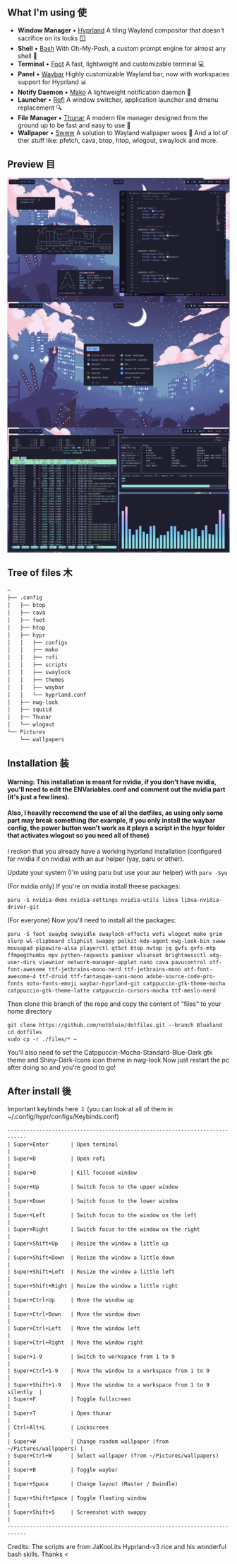 ## What I'm using 使
- **Window Manager** • [Hyprland](https://github.com/hyprwm/Hyprland) A tiling Wayland compositor that doesn't sacrifice on its looks 🪟
- **Shell** • [Bash](https://www.youtube.com/watch?v=I4EWvMFj37g) With Oh-My-Posh, a custom prompt engine for almost any shell 🐚
- **Terminal** • [Foot](https://codeberg.org/dnkl/foot) A fast, lightweight and customizable terminal 💻
- **Panel** • [Waybar](https://aur.archlinux.org/packages/waybar-hyprland-git) Highly customizable Wayland bar, now with workspaces support for Hyprland 📊
- **Notify Daemon** • [Mako](https://github.com/emersion/mako) A lightweight notification daemon 📣
- **Launcher** • [Rofi](https://github.com/davatorium/rofi) A window switcher, application launcher and dmenu replacement 🔍
- **File Manager** • [Thunar](https://github.com/xfce-mirror/thunar) A modern file manager designed from the ground up to be fast and easy to use 📁
- **Wallpaper** • [Swww](https://github.com/Horus645/swww) A solution to Wayland wallpaper woes 🌄
And a lot of ther stuff like: pfetch, cava, btop, htop, wlogout, swaylock and more.

## Preview 目

<img align="center" src="/assets/preview.png">
<img align="center" src="/assets/preview2.png">
<img align="center" src="/assets/preview3.png">

## Tree of files 木

```bash
~
├── .config
│   ├── btop
│   ├── cava
│   ├── foot
│   ├── htop
│   ├── hypr
│   │   ├── configs
│   │   ├── mako
│   │   ├── rofi
│   │   ├── scripts
│   │   ├── swaylock
│   │   ├── themes
│   │   ├── waybar
│   │   └── hyprland.conf
│   ├── nwg-look
│   ├── squiid
│   ├── Thunar
│   └── wlogout
└── Pictures
    └── wallpapers
```
## Installation 装
#### Warning: This installation is meant for nvidia, if you don't have nvidia, you'll need to edit the ENVariables.conf and comment out the nvidia part (it's just a few lines).
#### Also, I heavilly reccomend the use of all the dotfiles, as using only some part may break something (for example, if you only install the waybar config, the power button won't work as it plays a script in the hypr folder that activates wlogout so you need all of those)
I reckon that you already have a working hyprland installation (configured for nvidia if on nvidia) with an aur helper (yay, paru or other).

Update your system (I'm using paru but use your aur helper) with ```paru -Syu```

(For nvidia only) If you're on nvidia install theese packages:

```
paru -S nvidia-dkms nvidia-settings nvidia-utils libva libva-nvidia-driver-git
```

(For everyone) Now you'll need to install all the packages:

```
paru -S foot swaybg swayidle swaylock-effects wofi wlogout mako grim slurp wl-clipboard cliphist swappy polkit-kde-agent nwg-look-bin swww mousepad pipewire-alsa playerctl qt5ct btop nvtop jq gvfs gvfs-mtp ffmpegthumbs mpv python-requests pamixer wlsunset brightnessctl xdg-user-dirs viewnior network-manager-applet nano cava pavucontrol otf-font-awesome ttf-jetbrains-mono-nerd ttf-jetbrains-mono otf-font-awesome-4 ttf-droid ttf-fantasque-sans-mono adobe-source-code-pro-fonts noto-fonts-emoji waybar-hyprland-git catppuccin-gtk-theme-mocha catppuccin-gtk-theme-latte catppuccin-cursors-mocha ttf-meslo-nerd
```

Then clone this branch of the repo and copy the content of "files" to your home directory
```
git clone https://github.com/notbluie/dotfiles.git --branch Blueland
cd dotfiles
sudo cp -r ./files/* ~
```

You'll also need to set the Catppuccin-Mocha-Standard-Blue-Dark gtk theme and Shiny-Dark-Icons icon theme in nwg-look
Now just restart the pc after doing so and you're good to go!

## After install 後

Important keybinds here ⇩ (you can look at all of them in ~/.config/hypr/configs/Keybinds.conf)
```
----------------------------------------------------------------------------
| Super+Enter       | Open terminal                                        |
| Super+D           | Open rofi                                            |
| Super+Q           | Kill focused window                                  |
| Super+Up          | Switch focus to the upper window                     |
| Super+Down        | Switch focus to the lower window                     |
| Super+Left        | Switch focus to the window on the left               |
| Super+Right       | Switch focus to the window on the right              |
| Super+Shift+Up    | Resize the window a little up                        |
| Super+Shift+Down  | Resize the window a little down                      |
| Super+Shift+Left  | Resize the window a little left                      |
| Super+Shift+Right | Resize the window a little right                     |
| Super+Ctrl+Up     | Move the window up                                   |
| Super+Ctrl+Down   | Move the window down                                 |
| Super+Ctrl+Left   | Move the window left                                 |
| Super+Ctrl+Right  | Move the window right                                |
| Super+1-9         | Switch to workspace from 1 to 9                      |
| Super+Ctrl+1-9    | Move the window to a workspace from 1 to 9           |
| Super+Shift+1-9   | Move the window to a workspace from 1 to 9 silently  |
| Super+F           | Toggle fullscreen                                    |
| Super+T           | Open thunar                                          |
| Ctrl+Alt+L        | Lockscreen                                           |
| Super+W           | Change random wallpaper (from ~/Pictures/wallpapers) |
| Super+Ctrl+W      | Select wallpaper (from ~/Pictures/wallpapers)        |
| Super+B           | Toggle waybar                                        |
| Super+Space       | Change layout (Master / Dwindle)                     |
| Super+Shift+Space | Toggle floating window                               |
| Super+Shift+S     | Screenshot with swappy                               |
----------------------------------------------------------------------------
```

Credits: The scripts are from JaKooLits Hyprland-v3 rice and his wonderful bash skills. Thanks <
